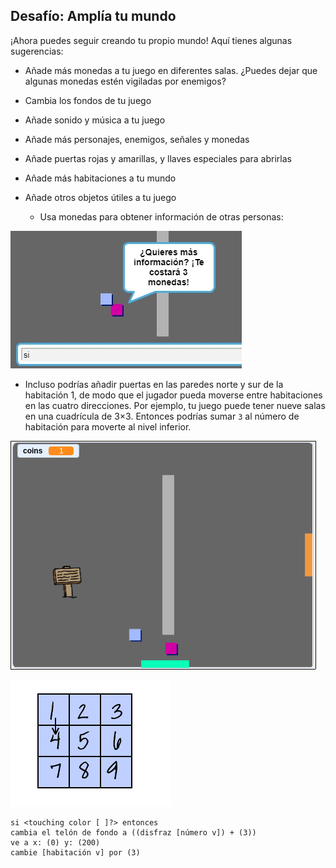 ## Desafío: Amplía tu mundo

¡Ahora puedes seguir creando tu propio mundo! Aquí tienes algunas sugerencias:

+ Añade más monedas a tu juego en diferentes salas. ¿Puedes dejar que algunas monedas estén vigiladas por enemigos?
+ Cambia los fondos de tu juego
+ Añade sonido y música a tu juego
+ Añade más personajes, enemigos, señales y monedas
+ Añade puertas rojas y amarillas, y llaves especiales para abrirlas
+ Añade más habitaciones a tu mundo
+ Añade otros objetos útiles a tu juego
    
    + Usa monedas para obtener información de otras personas:

![captura de pantalla](images/world-bribe.png)

+ Incluso podrías añadir puertas en las paredes norte y sur de la habitación 1, de modo que el jugador pueda moverse entre habitaciones en las cuatro direcciones. Por ejemplo, tu juego puede tener nueve salas en una cuadrícula de 3×3. Entonces podrías sumar `3` al número de habitación para moverte al nivel inferior.

![captura de pantalla](images/north-south-rooms.png)

![screenshot](images/number-grid.png)

```blocks3
si <touching color [ ]?> entonces
cambia el telón de fondo a ((disfraz [número v]) + (3))
ve a x: (0) y: (200)
cambie [habitación v] por (3)
```